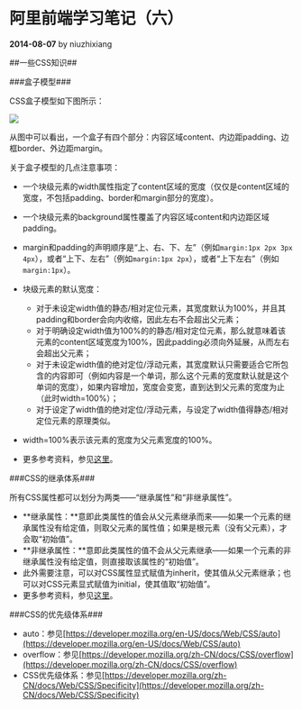 # 阿里前端学习笔记（六） #

**2014-08-07** by niuzhixiang

##一些CSS知识##

###盒子模型###

CSS盒子模型如下图所示：

![](https://developer.mozilla.org/files/72/boxmodel%20(1).png)

从图中可以看出，一个盒子有四个部分：内容区域content、内边距padding、边框border、外边距margin。

关于盒子模型的几点注意事项：

- 一个块级元素的width属性指定了content区域的宽度（仅仅是content区域的宽度，不包括padding、border和margin部分的宽度）。

- 一个块级元素的background属性覆盖了内容区域content和内边距区域padding。

- margin和padding的声明顺序是“上、右、下、左”（例如`margin:1px 2px 3px 4px`），或者“上下、左右”（例如`margin:1px 2px`），或者“上下左右”（例如`margin:1px`）。

- 块级元素的默认宽度：
	- 对于未设定width值的静态/相对定位元素，其宽度默认为100%，并且其padding和border会向内收缩，因此左右不会超出父元素；
	- 对于明确设定width值为100%的的静态/相对定位元素，那么就意味着该元素的content区域宽度为100%，因此padding必须向外延展，从而左右会超出父元素；
	- 对于未设定width值的绝对定位/浮动元素，其宽度默认只需要适合它所包含的内容即可（例如内容是一个单词，那么这个元素的宽度默认就是这个单词的宽度），如果内容增加，宽度会变宽，直到达到父元素的宽度为止（此时width=100%）；
	- 对于设定了width值的绝对定位/浮动元素，与设定了width值得静态/相对定位元素的原理类似。

- width=100%表示该元素的宽度为父元素宽度的100%。

- 更多参考资料，参见[这里](https://developer.mozilla.org/zh-CN/docs/Web/CSS/box_model)。

###CSS的继承体系###

所有CSS属性都可以划分为两类——“继承属性”和“非继承属性”。

- **继承属性：**意即此类属性的值会从父元素继承而来——如果一个元素的继承属性没有给定值，则取父元素的属性值；如果是根元素（没有父元素），才会取“初始值”。
- **非继承属性：**意即此类属性的值不会从父元素继承——如果一个元素的非继承属性没有给定值，则直接取该属性的“初始值”。
- 此外需要注意，可以对CSS属性显式赋值为inherit，使其值从父元素继承；也可以对CSS元素显式赋值为initial，使其值取“初始值”。
- 更多参考资料，参见[这里](https://developer.mozilla.org/zh-CN/docs/Web/CSS/inheritance)。

###CSS的优先级体系###



- auto：参见[https://developer.mozilla.org/en-US/docs/Web/CSS/auto](https://developer.mozilla.org/en-US/docs/Web/CSS/auto)
- overflow：参见[https://developer.mozilla.org/zh-CN/docs/CSS/overflow](https://developer.mozilla.org/zh-CN/docs/CSS/overflow)
- CSS优先级体系：参见[https://developer.mozilla.org/zh-CN/docs/Web/CSS/Specificity](https://developer.mozilla.org/zh-CN/docs/Web/CSS/Specificity)

